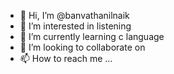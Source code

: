 - 👋 Hi, I’m @banvathanilnaik
- 👀 I’m interested in listening
- 🌱 I’m currently learning c language
- 💞️ I’m looking to collaborate on 
- 📫 How to reach me ...

<!---
banvathanilnaik/banvathanilnaik is a ✨ special ✨ repository because its `README.md` (this file) appears on your GitHub profile.
You can click the Preview link to take a look at your changes.
--->
